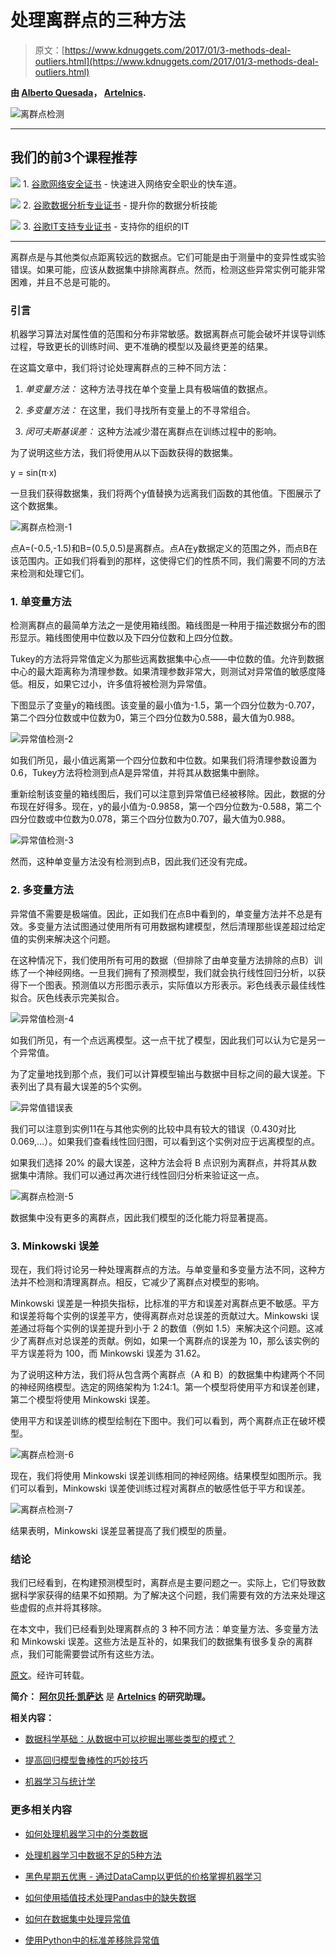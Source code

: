 # 处理离群点的三种方法

> 原文：[https://www.kdnuggets.com/2017/01/3-methods-deal-outliers.html](https://www.kdnuggets.com/2017/01/3-methods-deal-outliers.html)

**由 [Alberto Quesada](https://www.linkedin.com/in/alberto-quesada-le%C3%B3n-01a6b912a)， [Artelnics](https://www.artelnics.com/).**

![离群点检测](../Images/fb15314161e17dc090e10ff6ca0efe21.png)

* * *

## 我们的前3个课程推荐

![](../Images/0244c01ba9267c002ef39d4907e0b8fb.png) 1. [谷歌网络安全证书](https://www.kdnuggets.com/google-cybersecurity) - 快速进入网络安全职业的快车道。

![](../Images/e225c49c3c91745821c8c0368bf04711.png) 2. [谷歌数据分析专业证书](https://www.kdnuggets.com/google-data-analytics) - 提升你的数据分析技能

![](../Images/0244c01ba9267c002ef39d4907e0b8fb.png) 3. [谷歌IT支持专业证书](https://www.kdnuggets.com/google-itsupport) - 支持你的组织的IT

* * *

离群点是与其他类似点距离较远的数据点。它们可能是由于测量中的变异性或实验错误。如果可能，应该从数据集中排除离群点。然而，检测这些异常实例可能非常困难，并且不总是可能的。

### 引言

机器学习算法对属性值的范围和分布非常敏感。数据离群点可能会破坏并误导训练过程，导致更长的训练时间、更不准确的模型以及最终更差的结果。

在这篇文章中，我们将讨论处理离群点的三种不同方法：

1.  *单变量方法：* 这种方法寻找在单个变量上具有极端值的数据点。

1.  *多变量方法：* 在这里，我们寻找所有变量上的不寻常组合。

1.  *闵可夫斯基误差：* 这种方法减少潜在离群点在训练过程中的影响。

为了说明这些方法，我们将使用从以下函数获得的数据集。

y = sin(π·x)

一旦我们获得数据集，我们将两个y值替换为远离我们函数的其他值。下图展示了这个数据集。

![离群点检测-1](../Images/59e5e269dbcbf6262b91886543d5fe0d.png)

点A=(-0.5,-1.5)和B=(0.5,0.5)是离群点。点A在y数据定义的范围之外，而点B在该范围内。正如我们将看到的那样，这使得它们的性质不同，我们需要不同的方法来检测和处理它们。

### 1. 单变量方法

检测离群点的最简单方法之一是使用箱线图。箱线图是一种用于描述数据分布的图形显示。箱线图使用中位数以及下四分位数和上四分位数。

Tukey的方法将异常值定义为那些远离数据集中心点——中位数的值。允许到数据中心的最大距离称为清理参数。如果清理参数非常大，则测试对异常值的敏感度降低。相反，如果它过小，许多值将被检测为异常值。

下图显示了变量y的箱线图。该变量的最小值为-1.5，第一个四分位数为-0.707，第二个四分位数或中位数为0，第三个四分位数为0.588，最大值为0.988。

![异常值检测-2](../Images/da5e5297ec8089173875e4934e88fed2.png)

如我们所见，最小值远离第一个四分位数和中位数。如果我们将清理参数设置为0.6，Tukey方法将检测到点A是异常值，并将其从数据集中删除。

重新绘制该变量的箱线图后，我们可以注意到异常值已经被移除。因此，数据的分布现在好得多。现在，y的最小值为-0.9858，第一个四分位数为-0.588，第二个四分位数或中位数为0.078，第三个四分位数为0.707，最大值为0.988。

![异常值检测-3](../Images/0aee746ef56626cef2d6ecd4d87a099a.png)

然而，这种单变量方法没有检测到点B，因此我们还没有完成。

### 2\. 多变量方法

异常值不需要是极端值。因此，正如我们在点B中看到的，单变量方法并不总是有效。多变量方法试图通过使用所有可用数据构建模型，然后清理那些误差超过给定值的实例来解决这个问题。

在这种情况下，我们使用所有可用的数据（但排除了由单变量方法排除的点B）训练了一个神经网络。一旦我们拥有了预测模型，我们就会执行线性回归分析，以获得下一个图表。预测值以方形图示表示，实际值以方形表示。彩色线表示最佳线性拟合。灰色线表示完美拟合。

![异常值检测-4](../Images/1adf093616ac03e5950806952bda3932.png)

如我们所见，有一个点远离模型。这一点干扰了模型，因此我们可以认为它是另一个异常值。

为了定量地找到那个点，我们可以计算模型输出与数据中目标之间的最大误差。下表列出了具有最大误差的5个实例。

![异常值错误表](../Images/f14ee0648b2cbe63ce2f1d91cea86b81.png)

我们可以注意到实例11在与其他实例的比较中具有较大的错误（0.430对比0.069,…）。如果我们查看线性回归图，可以看到这个实例对应于远离模型的点。

如果我们选择 20% 的最大误差，这种方法会将 B 点识别为离群点，并将其从数据集中清除。我们可以通过再次进行线性回归分析来验证这一点。

![离群点检测-5](../Images/c88f847a26b4e6f9c30374ac967441ed.png)

数据集中没有更多的离群点，因此我们模型的泛化能力将显著提高。

### 3\. Minkowski 误差

现在，我们将讨论另一种处理离群点的方法。与单变量和多变量方法不同，这种方法并不检测和清理离群点。相反，它减少了离群点对模型的影响。

Minkowski 误差是一种损失指标，比标准的平方和误差对离群点更不敏感。平方和误差将每个实例的误差平方，使得离群点对总误差的贡献过大。Minkowski 误差通过将每个实例的误差提升到小于 2 的数值（例如 1.5）来解决这个问题。这减少了离群点对总误差的贡献。例如，如果一个离群点的误差为 10，那么该实例的平方误差将为 100，而 Minkowski 误差为 31.62。

为了说明这种方法，我们将从包含两个离群点（A 和 B）的数据集中构建两个不同的神经网络模型。选定的网络架构为 1:24:1。第一个模型将使用平方和误差创建，第二个模型将使用 Minkowski 误差。

使用平方和误差训练的模型绘制在下图中。我们可以看到，两个离群点正在破坏模型。

![离群点检测-6](../Images/24a24da8ce907fc7053acc836308fe84.png)

现在，我们将使用 Minkowski 误差训练相同的神经网络。结果模型如图所示。我们可以看到，Minkowski 误差使训练过程对离群点的敏感性低于平方和误差。

![离群点检测-7](../Images/bc68f54a5c1894769627c2f858781799.png)

结果表明，Minkowski 误差显著提高了我们模型的质量。

### 结论

我们已经看到，在构建预测模型时，离群点是主要问题之一。实际上，它们导致数据科学家获得的结果不如预期。为了解决这个问题，我们需要有效的方法来处理这些虚假的点并将其移除。

在本文中，我们已经看到处理离群点的 3 种不同方法：单变量方法、多变量方法和 Minkowski 误差。这些方法是互补的，如果我们的数据集有很多复杂的离群点，我们可能需要尝试所有这些方法。

[原文](https://www.neuraldesigner.com/blog/3_methods_to_deal_with_outliers)。经许可转载。

**简介：** **[阿尔贝托·凯萨达](https://www.linkedin.com/in/alberto-quesada-le%C3%B3n-01a6b912a)** 是 **[Artelnics](https://www.artelnics.com/) 的研究助理。**

**相关内容：**

+   [数据科学基础：从数据中可以挖掘出哪些类型的模式？](/2016/12/data-science-basics-types-patterns-mined-data.html)

+   [提高回归模型鲁棒性的巧妙技巧](https://www.kdnuggets.com/2016/08/neat-trick-increase-robustness-regression-models.html)

+   [机器学习与统计学](https://www.kdnuggets.com/2016/11/machine-learning-vs-statistics.html)

### 更多相关内容

+   [如何处理机器学习中的分类数据](https://www.kdnuggets.com/2021/05/deal-with-categorical-data-machine-learning.html)

+   [处理机器学习中数据不足的5种方法](https://www.kdnuggets.com/2019/06/5-ways-lack-data-machine-learning.html)

+   [黑色星期五优惠 - 通过DataCamp以更低的价格掌握机器学习](https://www.kdnuggets.com/2022/11/datacamp-black-friday-deal-master-machine-learning-less-datacamp.html)

+   [如何使用插值技术处理Pandas中的缺失数据](https://www.kdnuggets.com/how-to-deal-with-missing-data-using-interpolation-techniques-in-pandas)

+   [如何在数据集中处理异常值](https://www.kdnuggets.com/how-to-handle-outliers-in-dataset-with-pandas)

+   [使用Python中的标准差移除异常值](https://www.kdnuggets.com/2017/02/removing-outliers-standard-deviation-python.html)
